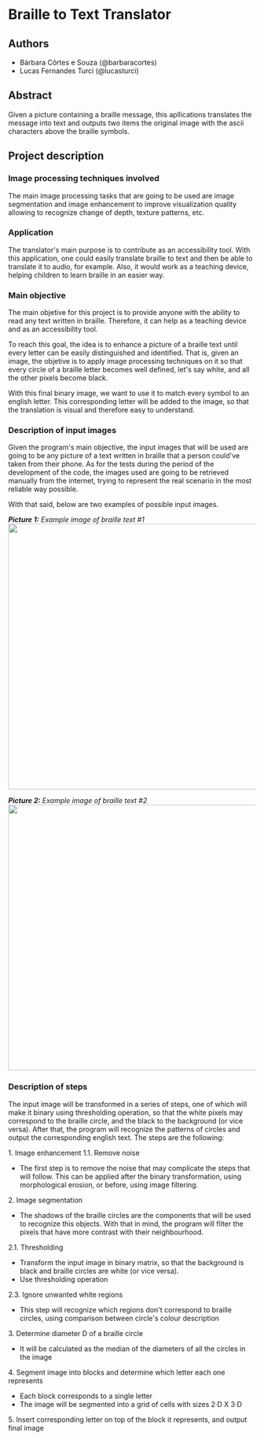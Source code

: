 # Braille to Text Translator

## Authors 
- Bárbara Côrtes e Souza (@barbaracortes)
- Lucas Fernandes Turci  (@lucasturci)

## Abstract
Given a picture containing a braille message, this apllications translates the message into text and outputs two items the original image with the ascii characters above the braille symbols.

## Project description

### Image processing techniques involved
The main image processing tasks that are going to be used are image segmentation and image enhancement to improve visualization quality allowing to recognize change of depth, texture patterns, etc.

### Application
The translator's main purpose is to contribute as an accessibility tool. With this application, one could easily translate braille to text and then be able to translate it to audio, for example. Also, it would work as a teaching device, helping children to learn braille in an easier way.

### Main objective
The main objetive for this project is to provide anyone with the ability to read any text written in braille. Therefore, it can help as a teaching device and as an accessibility tool.

To reach this goal, the idea is to enhance a picture of a braille text until every letter can be easily distinguished and identified. That is, given an image, the objetive is to apply image processing techniques on it so that every circle of a braille letter becomes well defined, let's say white, and all the other pixels become black.

With this final binary image, we want to use it to match every symbol to an english letter. This corresponding letter will be added to the image, so that the translation is visual and therefore easy to understand.

### Description of input images
Given the program's main objective, the input images that will be used are going to be any picture of a text written in braille that a person could've taken from their phone. As for the tests during the period of the development of the code, the images used are going to be retrieved manually from the internet, trying to represent the real scenario in the most reliable way possible. 

With that said, below are two examples of possible input images. 

<i><strong>Picture 1:</strong> Example image of braille text #1</i><br>
<img src="https://raw.githubusercontent.com/lucasturci/BrailleTextTranslator/master/media/images/1.png" width="540"  />

<i><strong>Picture 2:</strong> Example image of braille text #2</i><br>
<img src="https://raw.githubusercontent.com/lucasturci/BrailleTextTranslator/master/media/images/1.jpg" width="540"  />

### Description of steps

The input image will be transformed in a series of steps, one of which will make it binary using thresholding operation, so that the white pixels may correspond to the braille circle, and the black to the background (or vice versa). After that, the program will recognize the patterns of circles and output the corresponding english text. The steps are the following: 

1\. Image enhancement
1\.1\. Remove noise
- The first step is to remove the noise that may complicate the steps that will follow. This can be applied after the binary transformation, using morphological erosion, or before, using image filtering.

2\. Image segmentation
- The shadows of the braille circles are the components that will be used to recognize this objects. With that in mind, the program will filter the pixels that have more contrast with their neighbourhood.

2\.1\. Thresholding
- Transform the input image in binary matrix, so that the background is black and braille circles are white (or vice versa).
- Use thresholding operation 

2\.3\. Ignore unwanted white regions
- This step will recognize which regions don't correspond to braille circles, using comparison between circle's colour description

3\. Determine diameter D of a braille circle 
- It will be calculated as the median of the diameters of all the circles in the image

4\. Segment image into blocks and determine which letter each one represents
- Each block corresponds to a single letter
- The image will be segmented into a grid of cells with sizes 2·D X 3·D  

5\. Insert corresponding letter on top of the block it represents, and output final image